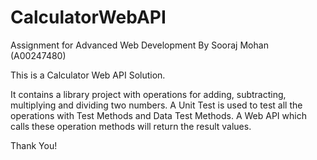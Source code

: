 # CalculatorWebAPI
 Assignment for Advanced Web Development By Sooraj Mohan (A00247480)

This is a Calculator Web API Solution.

It contains a library project with operations for adding, subtracting, multiplying and dividing two numbers.
A Unit Test is used to test all the operations with Test Methods and Data Test Methods.
A Web API which calls these operation methods will return the result values.

Thank You!
